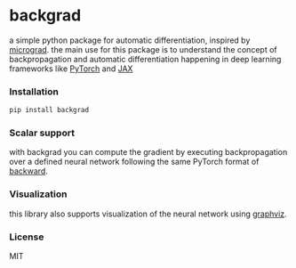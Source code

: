 # backgrad

a simple python package for automatic differentiation, inspired by [micrograd](https://github.com/karpathy/micrograd). the main use for this package is to understand the concept of backpropagation and automatic differentiation happening in deep learning frameworks like [PyTorch](https://pytorch.org) and [JAX](https://jax.readthedocs.io)

### Installation

```bash
pip install backgrad
```

### Scalar support

with backgrad you can compute the gradient by executing backpropagation over a defined neural network following the same PyTorch format of [backward](https://pytorch.org/docs/stable/generated/torch.Tensor.backward.html).


### Visualization

this library also supports visualization of the neural network using [graphviz](https://graphviz.org/).

### License

MIT
